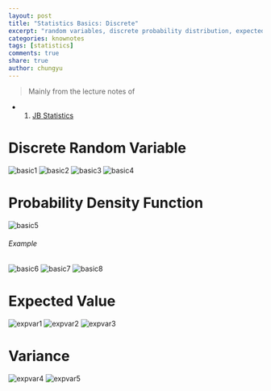 ```yaml
---
layout: post
title: "Statistics Basics: Discrete"
excerpt: "random variables, discrete probability distribution, expected value, variance"
categories: knownotes
tags: [statistics]
comments: true
share: true
author: chungyu
---
```

> Mainly from the lecture notes of
* 1. [JB Statistics](http://www.jbstatistics.com/)

# Discrete Random Variable
![basic1]({{site.url}}/images/stat/basic1.png)
![basic2]({{site.url}}/images/stat/basic2.png)
![basic3]({{site.url}}/images/stat/basic3.png)
![basic4]({{site.url}}/images/stat/basic4.png)

# Probability Density Function
![basic5]({{site.url}}/images/stat/basic5.png)
###### Example
![basic6]({{site.url}}/images/stat/basic6.png)
![basic7]({{site.url}}/images/stat/basic7.png)
![basic8]({{site.url}}/images/stat/basic8.png)

# Expected Value
![expvar1]({{site.url}}/images/stat/expvar1.png)
![expvar2]({{site.url}}/images/stat/expvar2.png)
![expvar3]({{site.url}}/images/stat/expvar3.png)

# Variance
![expvar4]({{site.url}}/images/stat/expvar4.png)
![expvar5]({{site.url}}/images/stat/expvar5.png)
